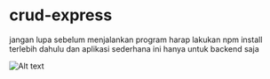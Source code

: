 # crud-express
jangan lupa sebelum menjalankan program harap lakukan npm install terlebih dahulu dan
aplikasi sederhana ini hanya untuk backend saja

<img
  src="https://upload.wikimedia.org/wikipedia/commons/2/2c/Default_pfp.svg"
  alt="Alt text"
  title="Optional title"
  style="display: inline-block; margin: 0 auto; max-width: 300px">

